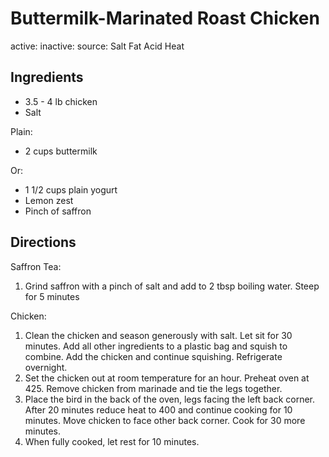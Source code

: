 # Buttermilk-Marinated Roast Chicken
active: 
inactive: 
source: Salt Fat Acid Heat
## Ingredients
* 3.5 - 4 lb chicken
* Salt

Plain:
* 2 cups buttermilk

Or:
* 1 1/2 cups plain yogurt
* Lemon zest
* Pinch of saffron
## Directions

Saffron Tea:
1. Grind saffron with a pinch of salt and add to 2 tbsp boiling water. Steep for 5 minutes

Chicken:
1. Clean the chicken and season generously with salt. Let sit for 30 minutes. Add all other ingredients to a plastic bag and squish to combine. Add the chicken and continue squishing. Refrigerate overnight.
2. Set the chicken out at room temperature for an hour. Preheat oven at 425. Remove chicken from marinade and tie the legs together.
3. Place the bird in the back of the oven, legs facing the left back corner. After 20 minutes reduce heat to 400 and continue cooking for 10 minutes. Move chicken to face other back corner. Cook for 30 more minutes.
4. When fully cooked, let rest for 10 minutes.
